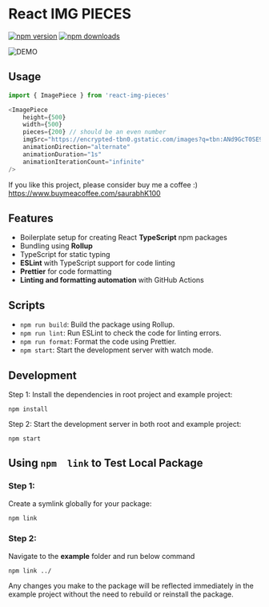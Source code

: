 # React IMG PIECES

[![npm version](https://badge.fury.io/js/react-img-pieces.svg)](https://badge.fury.io/js/react-img-pieces)
[![npm downloads](https://img.shields.io/npm/dw/react-img-pieces.svg?maxAge=2592000)](https://img.shields.io/npm/dm/react-img-pieces.svg?maxAge=2592000)

![DEMO](https://github.com/Saurabh-kayasth/react-img-pieces/assets/30195666/3b978d70-186e-42e2-8398-e69dd241924a)

## Usage
```js
import { ImagePiece } from 'react-img-pieces'

<ImagePiece
    height={500}
    width={500}
    pieces={200} // should be an even number
    imgSrc="https://encrypted-tbn0.gstatic.com/images?q=tbn:ANd9GcT0SE9RDpKMsDAs37MK2YCCFDOYF4cAA9wmyjEPkXTRykekmRUcmYX4hqD7PQgBl8bdFt0&usqp=CAU"
    animationDirection="alternate"
    animationDuration="1s"
    animationIterationCount="infinite"
/>
```

If you like this project, please consider buy me a coffee :)
https://www.buymeacoffee.com/saurabhK100

## Features
 - Boilerplate setup for creating React **TypeScript** npm packages
 - Bundling using **Rollup**
 - TypeScript for static typing 
 - **ESLint** with TypeScript support for code linting
 - **Prettier** for code formatting
 - **Linting and formatting automation** with GitHub Actions

## Scripts
 - `npm run build`: Build the package using Rollup.
 - `npm run lint`: Run ESLint to check the code for linting errors.
 - `npm run format`: Format the code using Prettier.
 - `npm start`: Start the development server with watch mode.
  
## Development
Step 1: Install the dependencies in root project and example project:
```
npm install
```

Step 2: Start the development server in both root and example project:
```
npm start
```

## Using `npm  link` to Test Local Package
### Step 1:
Create a symlink globally for your package:
 ```bash
npm link
```
### Step 2:
Navigate to the **example** folder and run below command
```
npm link ../
```

Any changes you make to the package will be reflected immediately in the example project without the need to rebuild or reinstall the package.

 
